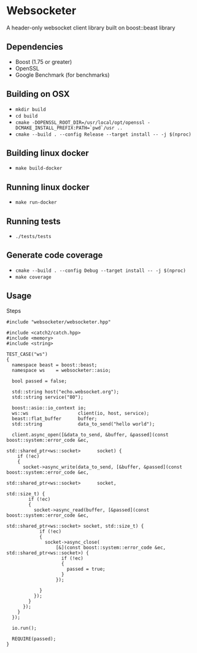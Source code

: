 # Websocketer

A header-only websocket client library built on boost::beast library

Dependencies
---

- Boost (1.75 or greater)
- OpenSSL
- Google Benchmark (for benchmarks)

Building on OSX
---

- `mkdir build`
- `cd build`
- ```cmake -DOPENSSL_ROOT_DIR=/usr/local/opt/openssl -DCMAKE_INSTALL_PREFIX:PATH=`pwd`/usr ..```
- `cmake --build . --config Release --target install -- -j $(nproc)`

Building linux docker
---

- `make build-docker`

Running linux docker
---

- `make run-docker`

Running tests
---

- `./tests/tests`

Generate code coverage
---

- `cmake --build . --config Debug --target install -- -j $(nproc)`
- `make coverage`

Usage
---

Steps

```
#include "websocketer/websocketer.hpp"

#include <catch2/catch.hpp>
#include <memory>
#include <string>

TEST_CASE("ws")
{
  namespace beast = boost::beast;
  namespace ws    = websocketer::asio;

  bool passed = false;

  std::string host("echo.websocket.org");
  std::string service("80");

  boost::asio::io_context io;
  ws::ws                  client(io, host, service);
  beast::flat_buffer      buffer;
  std::string             data_to_send("hello world");

  client.async_open([&data_to_send, &buffer, &passed](const boost::system::error_code &ec,
                                                      std::shared_ptr<ws::socket>      socket) {
    if (!ec)
    {
      socket->async_write(data_to_send, [&buffer, &passed](const boost::system::error_code &ec,
                                                           std::shared_ptr<ws::socket>      socket,
                                                           std::size_t) {
        if (!ec)
        {
          socket->async_read(buffer, [&passed](const boost::system::error_code &ec,
                                               std::shared_ptr<ws::socket> socket, std::size_t) {
            if (!ec)
            {
              socket->async_close(
                  [&](const boost::system::error_code &ec, std::shared_ptr<ws::socket>) {
                    if (!ec)
                    {
                      passed = true;
                    }
                  });

            }
          });
        }
      });
    }
  });

  io.run();

  REQUIRE(passed);
}

```